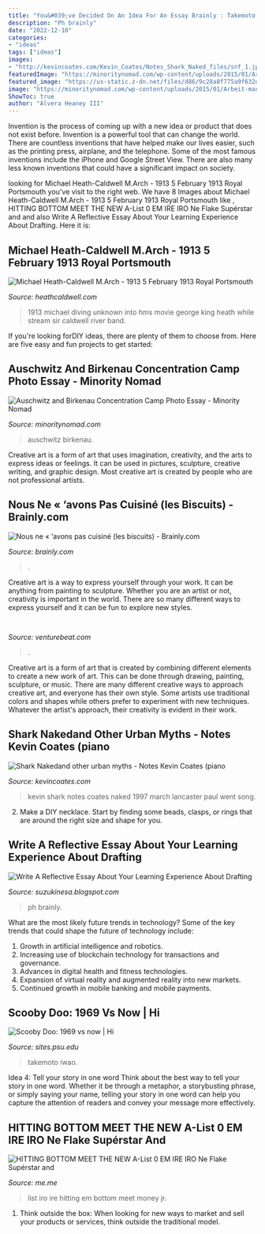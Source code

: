 ```yaml
---
title: "You&#039;ve Decided On An Idea For An Essay Brainly : Takemoto Iwao"
description: "Ph brainly"
date: "2022-12-10"
categories:
- "ideas"
tags: ["ideas"]
images:
- "http://kevincoates.com/Kevin_Coates/Notes_Shark_Naked_files/snf_1.jpg"
featuredImage: "https://minoritynomad.com/wp-content/uploads/2015/01/Arbeit-macht-frei-Work-makes-you-free-Auschwitz-Entrance-1024x768.jpg"
featured_image: "https://us-static.z-dn.net/files/d86/9c28a8f775a9f632d13ff8a3c279c03c.png"
image: "https://minoritynomad.com/wp-content/uploads/2015/01/Arbeit-macht-frei-Work-makes-you-free-Auschwitz-Entrance-1024x768.jpg"
ShowToc: true
author: "Alvera Heaney III"
---
```



Invention is the process of coming up with a new idea or product that does not exist before. Invention is a powerful tool that can change the world. There are countless inventions that have helped make our lives easier, such as the printing press, airplane, and the telephone. Some of the most famous inventions include the iPhone and Google Street View. There are also many less known inventions that could have a significant impact on society.

	

		
looking for Michael Heath-Caldwell M.Arch - 1913 5 February 1913 Royal Portsmouth you've visit to the right web. We have 8 Images about Michael Heath-Caldwell M.Arch - 1913 5 February 1913 Royal Portsmouth like , HITTING BOTTOM MEET THE NEW A-List 0 EM IRE IRO Ne Flake Supérstar and and also Write A Reflective Essay About Your Learning Experience About Drafting. Here it is:
		
    
## Michael Heath-Caldwell M.Arch - 1913 5 February 1913 Royal Portsmouth

<img loading=lazy src="http://heathcaldwell.com/yahoo_site_admin/assets/images/1913_-_boarding_Dhow.10035521_std.jpg" onerror="this.onerror=null;this.src='https://tse1.mm.bing.net/th?id=OIP.2eU3uw5swZER4luHSoU4hwAAAA&amp;pid=15.1';" alt="Michael Heath-Caldwell M.Arch - 1913 5 February 1913 Royal Portsmouth">

_Source: heathcaldwell.com_

>1913 michael diving unknown into hms movie george king heath while stream sir caldwell river band. 

	

If you're looking forDIY ideas, there are plenty of them to choose from. Here are five easy and fun projects to get started: 

    
## Auschwitz And Birkenau Concentration Camp Photo Essay - Minority Nomad

<img loading=lazy src="https://minoritynomad.com/wp-content/uploads/2015/01/Arbeit-macht-frei-Work-makes-you-free-Auschwitz-Entrance-1024x768.jpg" onerror="this.onerror=null;this.src='https://tse2.mm.bing.net/th?id=OIP.7iULQqcbMxnUG0nKsxGzcwHaFj&amp;pid=15.1';" alt="Auschwitz and Birkenau Concentration Camp Photo Essay - Minority Nomad">

_Source: minoritynomad.com_

>auschwitz birkenau. 

	

Creative art is a form of art that uses imagination, creativity, and the arts to express ideas or feelings. It can be used in pictures, sculpture, creative writing, and graphic design. Most creative art is created by people who are not professional artists.

    
## Nous Ne « ‘avons Pas Cuisiné (les Biscuits) - Brainly.com

<img loading=lazy src="https://us-static.z-dn.net/files/d86/9c28a8f775a9f632d13ff8a3c279c03c.png" onerror="this.onerror=null;this.src='https://tse4.mm.bing.net/th?id=OIP.Ytbz5Vdur5YOE7LgfRmGSAHaHa&amp;pid=15.1';" alt="Nous ne « ‘avons pas cuisiné (les biscuits) - Brainly.com">

_Source: brainly.com_

>. 

	

Creative art is a way to express yourself through your work. It can be anything from painting to sculpture. Whether you are an artist or not, creativity is important in the world. There are so many different ways to express yourself and it can be fun to explore new styles.

    
## 

<img loading=lazy src="https://venturebeat.com/wp-content/uploads/2020/05/deserted-islands-devops.png?w=800" onerror="this.onerror=null;this.src='https://tse4.mm.bing.net/th?id=OIP.UGt6QPKIHa9PnAKD-gUZaAHaE5&amp;pid=15.1';" alt="">

_Source: venturebeat.com_

>. 

	

Creative art is a form of art that is created by combining different elements to create a new work of art. This can be done through drawing, painting, sculpture, or music. There are many different creative ways to approach creative art, and everyone has their own style. Some artists use traditional colors and shapes while others prefer to experiment with new techniques. Whatever the artist's approach, their creativity is evident in their work.

    
## Shark Nakedand Other Urban Myths - Notes Kevin Coates (piano

<img loading=lazy src="http://kevincoates.com/Kevin_Coates/Notes_Shark_Naked_files/snf_1.jpg" onerror="this.onerror=null;this.src='https://tse2.mm.bing.net/th?id=OIP.FUVZcEG4ES7oObS1CgQveQAAAA&amp;pid=15.1';" alt="Shark Nakedand other urban myths - Notes Kevin Coates (piano">

_Source: kevincoates.com_

>kevin shark notes coates naked 1997 march lancaster paul went song. 

	

2. Make a DIY necklace. Start by finding some beads, clasps, or rings that are around the right size and shape for you.

    
## Write A Reflective Essay About Your Learning Experience About Drafting

<img loading=lazy src="https://ph-static.z-dn.net/files/dfa/5b5fac68f8116aa7faf0d70aca0cc5b8.jpg" onerror="this.onerror=null;this.src='https://tse3.mm.bing.net/th?id=OIP.KFh4KxYFJ0vSKGfHZI_1CgHaEy&amp;pid=15.1';" alt="Write A Reflective Essay About Your Learning Experience About Drafting">

_Source: suzukinesa.blogspot.com_

>ph brainly. 

	

What are the most likely future trends in technology?
Some of the key trends that could shape the future of technology include: 
1. Growth in artificial intelligence and robotics. 
2. Increasing use of blockchain technology for transactions and governance. 
3. Advances in digital health and fitness technologies. 
4. Expansion of virtual reality and augmented reality into new markets. 
5. Continued growth in mobile banking and mobile payments.

    
## Scooby Doo: 1969 Vs Now | Hi

<img loading=lazy src="http://sites.psu.edu/english137hsection9catherinecicholski/files/2013/02/BELQLgPCcAAU5DH.jpg" onerror="this.onerror=null;this.src='https://tse2.mm.bing.net/th?id=OIP.P9LoE1DxMgGRm9s4hXpAhgEsEs&amp;pid=15.1';" alt="Scooby Doo: 1969 vs now | Hi">

_Source: sites.psu.edu_

>takemoto iwao. 

	

Idea 4: Tell your story in one word
Think about the best way to tell your story in one word. Whether it be through a metaphor, a storybusting phrase, or simply saying your name, telling your story in one word can help you capture the attention of readers and convey your message more effectively.

    
## HITTING BOTTOM MEET THE NEW A-List 0 EM IRE IRO Ne Flake Supérstar And

<img loading=lazy src="https://pics.me.me/hitting-bottom-meet-the-new-a-list-0-em-ire-iro-24923600.png" onerror="this.onerror=null;this.src='https://tse4.mm.bing.net/th?id=OIP.hJucRFjfHBSCWZlu3eNsTgHan8&amp;pid=15.1';" alt="HITTING BOTTOM MEET THE NEW A-List 0 EM IRE IRO Ne Flake Supérstar and">

_Source: me.me_

>list iro ire hitting em bottom meet money jr. 

	

1. Think outside the box: When looking for new ways to market and sell your products or services, think outside the traditional model.

